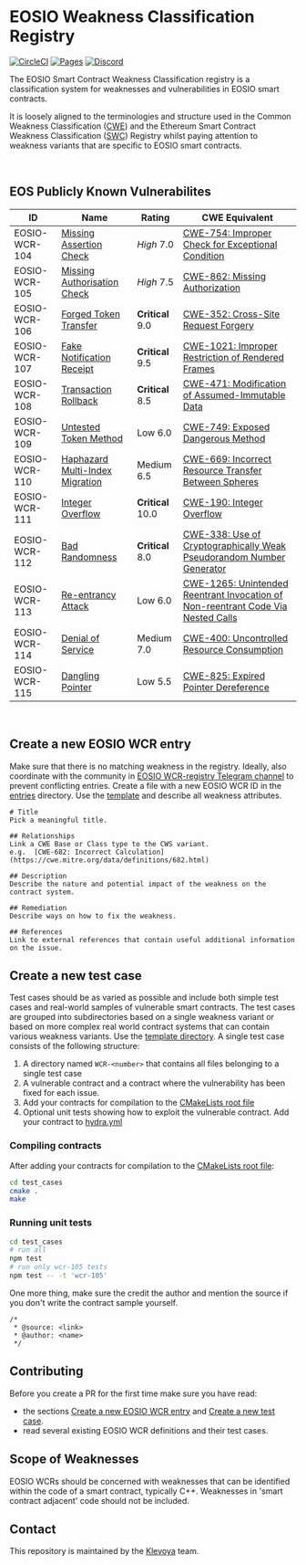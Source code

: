 # EOSIO Weakness Classification Registry
[![CircleCI](https://circleci.com/gh/SmartContractSecurity/SWC-registry/tree/master.svg?style=svg)](https://circleci.com/gh/SmartContractSecurity/SWC-registry/tree/master)
[![Pages](https://img.shields.io/badge/pages-online-blue.svg)](https://smartcontractsecurity.github.io/SWC-registry/)
[![Discord](https://img.shields.io/discord/481002907366588416.svg)](https://discord.gg/qcNvR2r)


The EOSIO Smart Contract Weakness Classification registry is a classification system for weaknesses and vulnerabilities in EOSIO smart contracts.

It is loosely aligned to the terminologies and structure used in the Common Weakness Classification ([CWE](https://cwe.mitre.org/)) and the Ethereum Smart Contract Weakness Classification ([SWC](https://github.com/SmartContractSecurity/SWC-registry)) Registry whilst paying attention to weakness variants that are specific to EOSIO smart contracts.

<br/>

## EOS Publicly Known Vulnerabilites

| ID | Name | Rating | CWE Equivalent
| ------ | ------ | ------ | ------
| EOSIO-WCR-104 | [Missing Assertion Check](entries/EOSIO-WCR-104.md) | _High_ 7.0 | [CWE-754: Improper Check for Exceptional Condition](https://cwe.mitre.org/data/definitions/754.html)
| EOSIO-WCR-105 | [Missing Authorisation Check](entries/EOSIO-WCR-105.md) | _High_ 7.5 | [CWE-862: Missing Authorization](https://cwe.mitre.org/data/definitions/862.html)
| EOSIO-WCR-106 | [Forged Token Transfer](entries/EOSIO-WCR-106.md) | **Critical** 9.0  | [CWE-352: Cross-Site Request Forgery](https://cwe.mitre.org/data/definitions/352.html)
| EOSIO-WCR-107 | [Fake Notification Receipt](entries/EOSIO-WCR-107.md) | **Critical** 9.5 | [CWE-1021: Improper Restriction of Rendered Frames](https://cwe.mitre.org/data/definitions/1021.html)
| EOSIO-WCR-108 | [Transaction Rollback](entries/EOSIO-WCR-108.md) | **Critical** 8.5  | [CWE-471: Modification of Assumed-Immutable Data](https://cwe.mitre.org/data/definitions/471.html)
| EOSIO-WCR-109 | [Untested Token Method](entries/EOSIO-WCR-109.md) | Low 6.0 | [CWE-749: Exposed Dangerous Method](https://cwe.mitre.org/data/definitions/749.html)
| EOSIO-WCR-110 | [Haphazard Multi-Index Migration](entries/EOSIO-WCR-110.md) | Medium 6.5 | [CWE-669: Incorrect Resource Transfer Between Spheres](https://cwe.mitre.org/data/definitions/669.html)
| EOSIO-WCR-111 | [Integer Overflow](entries/EOSIO-WCR-111.md) | **Critical** 10.0 | [CWE-190: Integer Overflow](https://cwe.mitre.org/data/definitions/190.html)
| EOSIO-WCR-112 | [Bad Randomness](entries/EOSIO-WCR-112.md) | **Critical** 8.0 | [CWE-338: Use of Cryptographically Weak Pseudorandom Number Generator](https://cwe.mitre.org/data/definitions/338.html)
| EOSIO-WCR-113 | [Re-entrancy Attack](entries/EOSIO-WCR-113.md) | Low 6.0 | [CWE-1265: Unintended Reentrant Invocation of Non-reentrant Code Via Nested Calls](https://cwe.mitre.org/data/definitions/1265.html)
| EOSIO-WCR-114 | [Denial of Service](entries/EOSIO-WCR-114.md) | Medium 7.0 | [CWE-400: Uncontrolled Resource Consumption](https://cwe.mitre.org/data/definitions/400.html)
| EOSIO-WCR-115 | [Dangling Pointer](entries/EOSIO-WCR-115.md) | Low 5.5 | [CWE-825: Expired Pointer Dereference](https://cwe.mitre.org/data/definitions/825.html)




<br/>

## Create a new EOSIO WCR entry

Make sure that there is no matching weakness in the registry. Ideally, also coordinate with the community in [EOSIO WCR-registry Telegram channel](https://t.me/klevoya) to prevent conflicting entries. Create a file with a new EOSIO WCR ID in the [entries](./entries) directory. Use the [template](./entries/EOSIO-WCR-TEMPLATE.md) and describe all weakness attributes. 

```
# Title 
Pick a meaningful title.

## Relationships
Link a CWE Base or Class type to the CWS variant. 
e.g.  [CWE-682: Incorrect Calculation](https://cwe.mitre.org/data/definitions/682.html)

## Description 
Describe the nature and potential impact of the weakness on the contract system. 

## Remediation
Describe ways on how to fix the weakness. 

## References 
Link to external references that contain useful additional information on the issue. 

```

## Create a new test case  

Test cases should be as varied as possible and include both simple test cases and real-world samples of vulnerable smart contracts. The test cases are grouped into subdirectories based on a single weakness variant or based on more complex real world contract systems that can contain various weakness variants. Use the [template directory](./test_cases/template). A single test case consists of the following structure:

1. A directory named `WCR-<number>` that contains all files belonging to a single test case
2. A vulnerable contract and a contract where the vulnerability has been fixed for each issue.
3. Add your contracts for compilation to the [CMakeLists root file](./test_cases/CMakeLists.txt)
4. Optional unit tests showing how to exploit the vulnerable contract. Add your contract to [hydra.yml](./test_cases/CMakeLists.txt)

### Compiling contracts

After adding your contracts for compilation to the [CMakeLists root file](./test_cases/CMakeLists.txt):

```bash
cd test_cases
cmake .
make
```

### Running unit tests


```bash
cd test_cases
# run all
npm test
# run only wcr-105 tests
npm test -- -t 'wcr-105'
```

One more thing, make sure the credit the author and mention the source if you don't write the contract sample yourself.

```
/*
 * @source: <link>
 * @author: <name>
 */
```

## Contributing

Before you create a PR for the first time make sure you have read:

- the sections [Create a new EOSIO WCR entry](#create-a-new-eosio-wcr-entry) and [Create a new test case](#create-a-new-test-case).
- read several existing EOSIO WCR definitions and their test cases. 

## Scope of Weaknesses 

EOSIO WCRs should be concerned with weaknesses that can be identified within the code of a smart contract, typically C++. 
Weaknesses in 'smart contract adjacent' code should not be included.

## Contact

This repository is maintained by the [Klevoya](https://klevoya.com) team.
